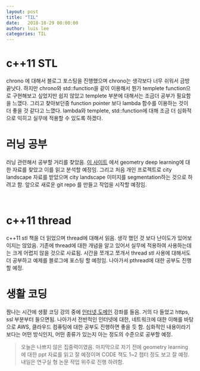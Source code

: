 ```yaml
---
layout: post
title: "TIL"
date:   2018-10-29 00:00:00
author: luis lee
categories: TIL
---
```

# c++11 STL
chrono 에 대해서 블로그 포스팅을 진행했으며 chrono는 생각보다 너무 쉬워서 금방 끝낫다. 하지만 chrono와 std::function을 같이 이용해서 뭔가 templete function으로 구현해보고 싶었지만 쉽지 않았고 templete 부분에 대해서는 조금더 공부가 필요함을 느꼈다. 그리고 찾아보던중 function pointer 보다 lambda 함수를 이용하는 것이 더 좋을 것 같다고 느꼈다. lambda와 templete, std::function에 대해 조금 더 심화적으로 익히고 실무에 적용할 수 있도록 하겠다.

# 러닝 공부
러닝 관련해서 공부할 거리를 찾았음. [이 사이트](https://www.dropbox.com/s/oj3olyzxvnchrqs/SGP%202018.pdf?dl=0) 에서 geometry deep learning에 대한 자료를 찾았고 이를 읽고 분석할 예정임. 그리고 처음 개인 프로젝트로 city landscape 자료를 받았으며 city landscape 이미지를 segmentation하는 것으로 하려고 함. 앞으로 새로운 git repo 를 만들고 작업을 시작할 예정임. 

<br/>

# c++11 thread
c++11 stl 책을 더 읽었으며 thread에 대해서 읽음. 생각 했던 것 보다 난이도가 있어보이지는 않았음. 기존에 thread에 대한 개념을 알고 있어서 실무에 적용하여 사용하는데는 크게 어렵지 않을 것으로 사료됨. 시간을 쪼개고 쪼개서 thread stl 사용에 대해서도 더 공부하고 예제를 블로그에 포스팅 할 예정임. 나아가서 pthread에 대한 공부도 진행 할 예정.

# 생활 코딩 
짬나는 시간에 생활 코딩 강의 중에 [인터넷,도메인](https://www.youtube.com/playlist?list=PLMWJA4FwmYz1PCcamQcXu3i-SA0sROmFQ) 강좌를 들음.
거의 다 들었고 https, ssl 부분부터 들으면됨. 나아가서 전반적인 인터넷에 대한, 네트워크에 대한 이해를 바탕으로 AWS, 클라우드 컴퓨팅에 대한 공부도 진행하면 좋을 듯 함. 심화적인 내용이라기 보다는 어떤 방식인지, 어떤 종류가 있는지 아는 정도의 수준으로 공부할 예정.

> 오늘은 나쁘지 않은 집중력이였음. 마지막으로 자기 전에 geometry learning 에 대한 ppt 자료를 읽고 잘 예정이며 CODE 책도 1~2 챕터 정도 보고 잘 예정. 내일은 연구실 형 논문 작업 위주로 진행 하려함. 